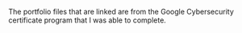 The portfolio files that are linked are from the Google Cybersecurity certificate program that I was able to complete.
